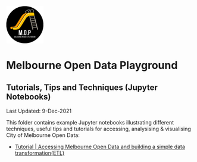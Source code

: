 <img src="/images/mop-black.png" alt="drawing" width="100"/>

# Melbourne Open Data Playground
## Tutorials, Tips and Techniques (Jupyter Notebooks)

Last Updated: 9-Dec-2021

This folder contains example Jupyter notebooks illustrating different techniques, useful tips and tutorials for accessing, analysising & visualising City of Melbourne Open Data:
- [Tutorial | Accessing Melbourne Open Data and building a simple data transformation(ETL)](001-UsingSodapyandBuildingETL.ipynb)

